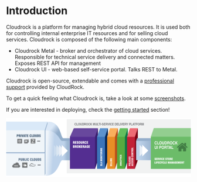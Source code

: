 # Introduction

Cloudrock is a platform for managing hybrid cloud resources. It is used both for controlling internal enterprise IT resources and
for selling cloud services. Cloudrock is composed of the following main components:

- Cloudrock Metal - broker and orchestrator of cloud services. Responsible for technical service delivery and
    connected matters. Exposes REST API for management
- Cloudrock UI - web-based self-service portal. Talks REST to Metal.

Cloudrock is open-source, extendable and comes with a [professional support](about/support.md) provided by CloudRock.

To get a quick feeling what Cloudrock is, take a look at some [screenshots](about/screenshots.md).

If you are interested in deploying, check the [getting started](getting-started.md) section!

![Overview](assets/cloudrock_overview.png)
